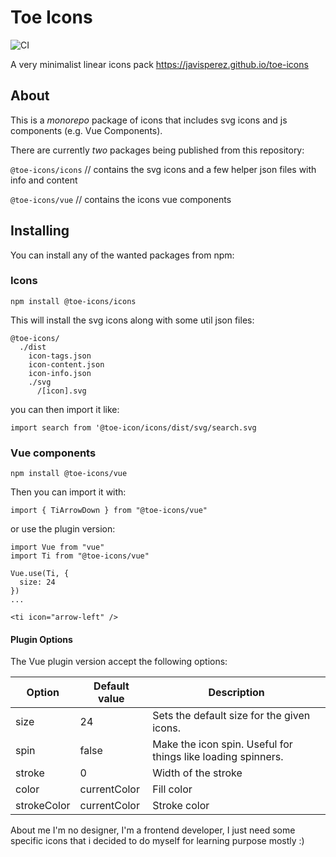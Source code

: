 # Toe Icons

![CI](https://github.com/javisperez/toe-icons/workflows/CI/badge.svg)

A very minimalist linear icons pack https://javisperez.github.io/toe-icons

## About

This is a *monorepo* package of icons that includes svg icons and js components (e.g. Vue Components).

There are currently *two* packages being published from this repository:

`@toe-icons/icons` // contains the svg icons and a few helper json files with info and content

`@toe-icons/vue` // contains the icons vue components

## Installing

You can install any of the wanted packages from npm:

### Icons

```
npm install @toe-icons/icons
```

This will install the svg icons along with some util json files:

```
@toe-icons/
  ./dist
    icon-tags.json
    icon-content.json
    icon-info.json
    ./svg
      /[icon].svg
```
you can then import it like:

```
import search from '@toe-icon/icons/dist/svg/search.svg
```

### Vue components
```
npm install @toe-icons/vue
```

Then you can import it with:
```
import { TiArrowDown } from "@toe-icons/vue"
```
or use the plugin version:

```
import Vue from "vue"
import Ti from "@toe-icons/vue"

Vue.use(Ti, {
  size: 24
})
...

<ti icon="arrow-left" />

```

#### Plugin Options
The Vue plugin version accept the following options:

|  Option  |  Default value  |  Description  |
| -------- | --------------- | ------------- |
|  size  |  24  |  Sets the default size for the given icons.  |
|  spin  |  false  |  Make the icon spin. Useful for things like loading spinners.  |
|  stroke  |  0  |  Width of the stroke  |
|  color  |  currentColor  |  Fill color  |
|  strokeColor  |  currentColor  |  Stroke color  |

About me
I'm no designer, I'm a frontend developer, I just need some specific icons that i decided to do myself for learning purpose mostly :)
